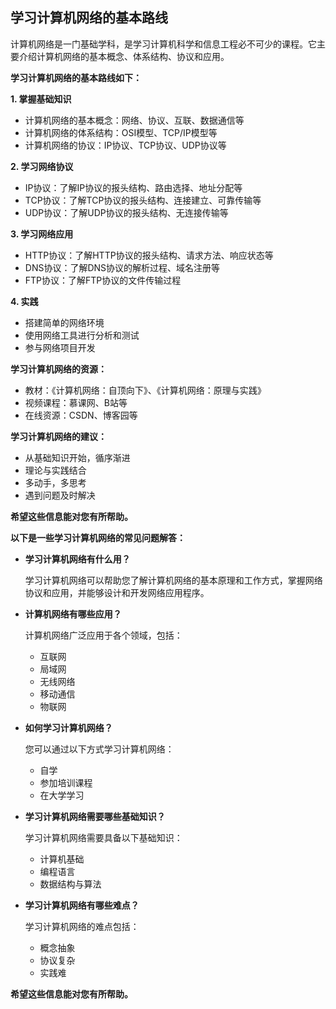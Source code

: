 ## 学习计算机网络的基本路线

计算机网络是一门基础学科，是学习计算机科学和信息工程必不可少的课程。它主要介绍计算机网络的基本概念、体系结构、协议和应用。

**学习计算机网络的基本路线如下：**

**1. 掌握基础知识**

- 计算机网络的基本概念：网络、协议、互联、数据通信等
- 计算机网络的体系结构：OSI模型、TCP/IP模型等
- 计算机网络的协议：IP协议、TCP协议、UDP协议等

**2. 学习网络协议**

- IP协议：了解IP协议的报头结构、路由选择、地址分配等
- TCP协议：了解TCP协议的报头结构、连接建立、可靠传输等
- UDP协议：了解UDP协议的报头结构、无连接传输等

**3. 学习网络应用**

- HTTP协议：了解HTTP协议的报头结构、请求方法、响应状态等
- DNS协议：了解DNS协议的解析过程、域名注册等
- FTP协议：了解FTP协议的文件传输过程

**4. 实践**

- 搭建简单的网络环境
- 使用网络工具进行分析和测试
- 参与网络项目开发

**学习计算机网络的资源：**

- 教材：《计算机网络：自顶向下》、《计算机网络：原理与实践》
- 视频课程：慕课网、B站等
- 在线资源：CSDN、博客园等

**学习计算机网络的建议：**

- 从基础知识开始，循序渐进
- 理论与实践结合
- 多动手，多思考
- 遇到问题及时解决

**希望这些信息能对您有所帮助。**

**以下是一些学习计算机网络的常见问题解答：**

- **学习计算机网络有什么用？**
    
    学习计算机网络可以帮助您了解计算机网络的基本原理和工作方式，掌握网络协议和应用，并能够设计和开发网络应用程序。
    
- **计算机网络有哪些应用？**
    
    计算机网络广泛应用于各个领域，包括：
    
    - 互联网
    - 局域网
    - 无线网络
    - 移动通信
    - 物联网
    
- **如何学习计算机网络？**
    
    您可以通过以下方式学习计算机网络：
    
    - 自学
    - 参加培训课程
    - 在大学学习
    
- **学习计算机网络需要哪些基础知识？**
    
    学习计算机网络需要具备以下基础知识：
    
    - 计算机基础
    - 编程语言
    - 数据结构与算法
    
- **学习计算机网络有哪些难点？**
    
    学习计算机网络的难点包括：
    
    - 概念抽象
    - 协议复杂
    - 实践难
    

**希望这些信息能对您有所帮助。**
